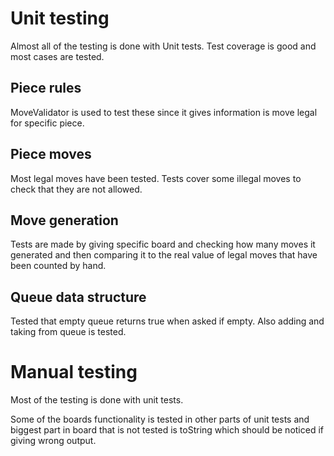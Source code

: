 # Unit testing
Almost all of the testing is done with Unit tests.
Test coverage is good and most cases are tested.

## Piece rules

MoveValidator is used to test these since it gives information is move legal for specific piece.

## Piece moves

Most legal moves have been tested.
Tests cover some illegal moves to check that they are not allowed.

## Move generation

Tests are made by giving specific board and checking how many moves it generated and then comparing it to the real value of legal moves that have been counted by hand.

## Queue data structure

Tested that empty queue returns true when asked if empty. Also adding and taking from queue is tested.

# Manual testing

Most of the testing is done with unit tests.

Some of the boards functionality is tested in other parts of unit tests and biggest part in board that is not tested is toString which should be noticed if giving wrong output.